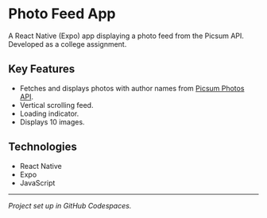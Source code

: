 # Photo Feed App

A React Native (Expo) app displaying a photo feed from the Picsum API. Developed as a college assignment.

## Key Features

* Fetches and displays photos with author names from [Picsum Photos API](https://picsum.photos/v2/list).
* Vertical scrolling feed.
* Loading indicator.
* Displays 10 images.

## Technologies

* React Native
* Expo
* JavaScript

---
*Project set up in GitHub Codespaces.*